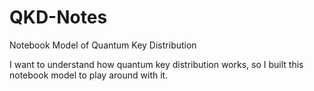 # QKD-Notes
Notebook Model of  Quantum Key Distribution

I want to understand how quantum key distribution works, so I built this notebook model to play around with it.  
